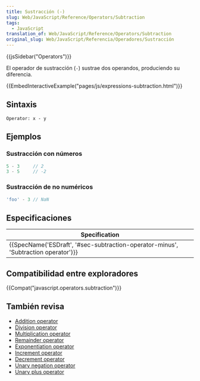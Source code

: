 ```yaml
---
title: Sustracción (-)
slug: Web/JavaScript/Reference/Operators/Subtraction
tags:
  - JavaScript
translation_of: Web/JavaScript/Reference/Operators/Subtraction
original_slug: Web/JavaScript/Referencia/Operadores/Sustracción
---
```

{{jsSidebar("Operators")}}

El operador de sustracción (`-`) sustrae dos operandos, produciendo su diferencia.

{{EmbedInteractiveExample("pages/js/expressions-subtraction.html")}}

## Sintaxis

```
Operator: x - y
```

## Ejemplos

### Sustracción con números

```js
5 - 3     // 2
3 - 5     // -2
```

### Sustracción de no numéricos

```js
'foo' - 3 // NaN
```

## Especificaciones

| Specification                                                                                                |
| ------------------------------------------------------------------------------------------------------------ |
| {{SpecName('ESDraft', '#sec-subtraction-operator-minus', 'Subtraction operator')}} |

## Compatibilidad entre exploradores

{{Compat("javascript.operators.subtraction")}}

## También revisa

- [Addition operator](/es/docs/Web/JavaScript/Reference/Operators/Addition)
- [Division operator](/es/docs/Web/JavaScript/Reference/Operators/Division)
- [Multiplication operator](/es/docs/Web/JavaScript/Reference/Operators/Multiplication)
- [Remainder operator](/es/docs/Web/JavaScript/Reference/Operators/Remainder)
- [Exponentiation operator](/es/docs/Web/JavaScript/Reference/Operators/Exponentiation)
- [Increment operator](/es/docs/Web/JavaScript/Reference/Operators/Increment)
- [Decrement operator](/es/docs/Web/JavaScript/Reference/Operators/Decrement)
- [Unary negation operator](/es/docs/Web/JavaScript/Reference/Operators/Unary_negation)
- [Unary plus operator](/es/docs/Web/JavaScript/Reference/Operators/Unary_plus)
